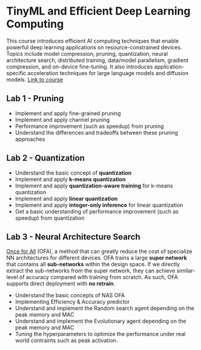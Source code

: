 # TinyML and Efficient Deep Learning Computing

This course introduces efficient AI computing techniques that enable powerful deep learning applications on resource-constrained devices. Topics include model compression, pruning, quantization, neural architecture search, distributed training, data/model parallelism, gradient compression, and on-device fine-tuning. It also introduces application-specific acceleration techniques for large language models and diffusion models.
[Link to course](https://efficientml.ai/)

## Lab 1 - Pruning
- Implement and apply fine-grained pruning
- Implement and apply channel pruning
- Performance improvement (such as speedup) from pruning
- Understand the differences and tradeoffs between these pruning approaches  
## Lab 2 - Quantization
- Understand the basic concept of **quantization**
- Implement and apply **k-means quantization**
- Implement and apply **quantization-aware training** for k-means quantization
- Implement and apply **linear quantization**
- Implement and apply **integer-only inference** for linear quantization
- Get a basic understanding of performance improvement (such as speedup) from quantization

## Lab 3 - Neural Architecture Search

[Once for All](https://arxiv.org/abs/1908.09791) (OFA), a method that can greatly reduce the cost of specialize NN architectures for different devices. OFA trains a large **super network** that contains all **sub-networks** within the design space. If we directly extract the sub-networks from the super network, they can achieve similar-level of accuracy compared with training from scratch. As such, OFA supports direct deployment with **no retrain**.
- Understand the basic concepts of NAS OFA
- Implementing Efficiency & Accuracy predictor
- Understand and implement the Random search agent depending on the peak memory and MAC
- Understand and implement the Evolutionary agent depending on the peak memory and MAC
- Tuning the hyperparameters to optimize the performance under real world contraints such as peak activation.

